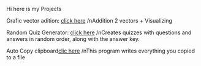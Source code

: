 
Hi here is my Projects

Grafic vector adition: [click here](https://github.com/agi-developr/Projects/blob/main/Vector_2D/Vector_2D.py)
/nAddition 2 vectors + Visualizing

Random Quiz Generator: [click here](https://github.com/agi-developr/Projects/blob/main/Automate_The-Boring_Stuff_With_Python/randomQuizGenerator/randomQuizGenerator.py)
/nCreates quizzes with questions and answers in random order, along with the answer key.


Auto Copy clipboard[clic here](https://github.com/agi-developr/Projects/blob/main/Auto_copy/auto_copy.py)
/nThis program writes everything you copied to a file
